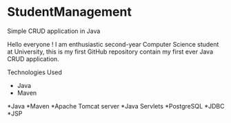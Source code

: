 # StudentManagement
Simple CRUD application in Java

Hello everyone !
I am enthusiastic second-year Computer Science student at University, this is my first GitHub repository contain my first ever Java CRUD application.

Technologies Used
* Java
* Maven




*Java
*Maven
*Apache Tomcat server
*Java Servlets
*PostgreSQL
*JDBC
*JSP
